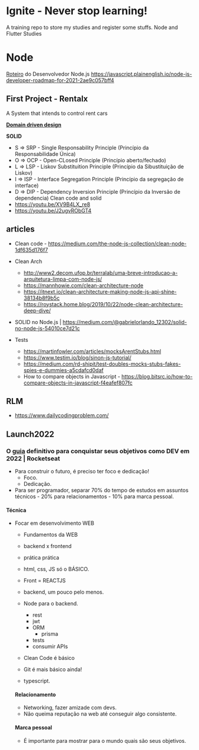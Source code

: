 # Ignite - Never stop learning!
A training repo to store my studies and register some stuffs.
Node and Flutter Studies
# Node

[Roteiro](https://github.com/aliyr/Nodejs-Developer-Roadmap/blob/master/ReadMe-PT.md) do Desenvolvedor Node.js
https://javascript.plainenglish.io/node-js-developer-roadmap-for-2021-2ae9c057bff4
## First Project - Rentalx

A System that intends to control rent cars

[<b>Domain driven design</b>](https://martinfowler.com/bliki/DomainDrivenDesign.html#:~:text=Domain%2DDriven%20Design%20is%20an,through%20a%20catalog%20of%20patterns.) 

<b>SOLID</b>
- S => SRP - Single Responsability Principle (Princípio da Responsabilidade Única)
- O => OCP - Open-CLosed Principle (Princípio aberto/fechado)
- L => LSP - Liskov Substituition Principle (Princípio da Sibustituição de Liskov)
- I => ISP - Interface Segregation Principle (Princípio da segregação de interface) 
- D => DIP - Dependency Inversion Principle (Princípio da Inversão de dependencia)
Clean code and solid 
- https://youtu.be/XV9B4LX_re8
- https://youtu.be/J2ugvRObGT4 
## articles
- Clean code - https://medium.com/the-node-js-collection/clean-node-1df635d176f7
- Clean Arch 
  - http://www2.decom.ufop.br/terralab/uma-breve-introducao-a-arquitetura-limpa-com-node-js/
  - https://mannhowie.com/clean-architecture-node
  - https://itnext.io/clean-architecture-making-node-js-api-shine-38134b8f9b5c
  - https://roystack.home.blog/2019/10/22/node-clean-architecture-deep-dive/

- SOLID no Node.js | https://medium.com/@gabrielorlando_12302/solid-no-node-js-54010ce7d21c
- Tests
  - https://martinfowler.com/articles/mocksArentStubs.html
  - https://www.testim.io/blog/sinon-js-tutorial/   
  - https://medium.com/rd-shipit/test-doubles-mocks-stubs-fakes-spies-e-dummies-a5cdafcd0daf
  - How to compare objects in Javascript - https://blog.bitsrc.io/how-to-compare-objects-in-javascript-f4eafef807fc
 

## RLM
- https://www.dailycodingproblem.com/

## Launch2022 
### O [guia](https://www.youtube.com/watch?v=sBhsXsISeRE) definitivo para conquistar seus objetivos como DEV em 2022 | Rocketseat

- Para construir o futuro, é preciso ter foco e dedicação!
  - Foco. 
  - Dedicação.
- Para ser programador, separar 70% do tempo de estudos em assuntos técnicos - 20% para relacionamentos - 10% para marca pessoal.

#### Técnica
- Focar em desenvolvimento WEB
  - Fundamentos da WEB
  - backend x frontend
  - prática prática
  - html, css, JS só o BÁSICO.
  - Front = REACTJS
  - backend, um pouco pelo menos.
  - Node para o backend.
    - rest
    - jwt
    - ORM
      - prisma
    - tests
    - consumir APIs
  
  - Clean Code é básico
  - Git é mais básico ainda!
  - typescript.
  
  #### Relacionamento
  - Networking, fazer amizade com devs.
  - Não queima reputação na web até conseguir algo consistente.


  #### Marca pessoal
  - É importante para mostrar para o mundo quais são seus objetivos.

